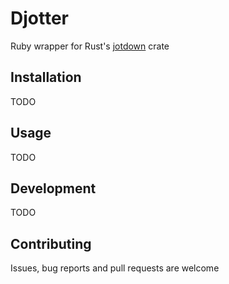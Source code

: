 # Djotter

Ruby wrapper for Rust's [jotdown](https://github.com/hellux/jotdown) crate

## Installation

TODO

## Usage

TODO

## Development

TODO

## Contributing

Issues, bug reports and pull requests are welcome
